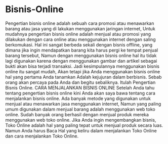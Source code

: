 # Bisnis-Online
Pengertian bisnis online adalah sebuah cara promosi atau menawarkan barang atau jasa yang di lakukan menggunakan jaringan internet, Untuk mudahnya pengertian bisnis online adalah menjual atau promosi yang dilakukan dengan cara online atau menggunakan internet dengan saling berkomukasi. Hal ini sangat berbeda sekali dengan bisnis offline, yang dimana jika ingin mendapatkan barang kita harus pergi ke tempat penjual barang tersebut, Namun dengan menggunakan bisnis online hal itu tidak lagi digunakan karena dengan menggunakan gambar dan artikel sebagai bukti akan bisa terjadi transaksi. Jadi kesimpulannya menggunakan bisnis online itu sangat mudah, Akan tetapi jika Anda menggunakan bisnis online hal yang pertama Anda tanamkan Adalah kejujuran dalam berbisnis. Sebab orang akan percaya pada Anda dan begitu sebaliknya. Itulah Pengertian Bisnis Online.  CARA MENJALANKAN BISNIS ONLINE Setelah Anda tahu tentang pengertian bisnis online kini Anda akan saya bawa tentang cara menjalankan bisnis online. Ada banyak metode yang digunakan untuk menjual atau menawarkan jasa menggunakan internet, Namun yang paling umum digunakan dalam menjual barang adalah menggunakan web toko online. Sudah banyak orang berhasil dengan menjual produk mereka menggunakan web toko online. Jika Anda ingin mengembangkan bisnis, Toko Online adalah hal yang paling tepat untuk menjual produk secara luas. Namun Anda harus Baca Hal yang keliru dalam menjalankan Toko Online dan cara menjalankan Toko Online.
